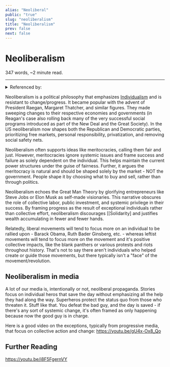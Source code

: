 ```yaml
---
alias: "Neoliberal"
public: "true"
slug: "neoliberalism"
title: "Neoliberalism"
prev: false
next: false
---
```

<script setup>
import { data } from '../../git.data.ts';
import { useData } from 'vitepress';
const pageData = useData();
</script>
<h1 class="p-name">Neoliberalism</h1>
<p>347 words, ~2 minute read. <span v-html="data[`site/${pageData.page.value.relativePath}`]" /></p>
<hr/>

<details><summary>Referenced by:</summary><a href="/garden/child-free/index.md">Child Free</a><a href="/garden/copyright/index.md">Copyright</a><a href="/garden/electric-vehicles/index.md">Electric Vehicles</a><a href="/garden/grades/index.md">Grades</a><a href="/garden/individualism/index.md">Individualism</a><a href="/garden/parent-dictated-education/index.md">Parent Dictated Education</a><a href="/garden/parenting/index.md">Parenting</a><a href="/garden/technocracy/index.md">Technocracy</a><a href="/garden/virality/index.md">Virality</a></details>

Neoliberalism is a political philosophy that emphasizes [Individualism](/garden/individualism/index.md) and is resistant to change/progress. It became popular with the advent of President Raegan, Margaret Thatcher, and similar figures. They made sweeping changes to their respective economies and governments (in Reagan's case also rolling back many of the very successful social programs introduced as part of the New Deal and the Great Society). In the US neoliberalism now shapes both the Republican and Democratic parties, prioritizing free markets, personal responsibility, privatization, and removing social safety nets.

Neoliberalism often supports ideas like meritocracies, calling them fair and just. However, meritocracies ignore systemic issues and frame success and failure as solely dependent on the individual. This helps maintain the current power structures under the guise of fairness. Further, it argues the meritocracy is natural and should be shaped solely by the market - NOT the government. People shape it by choosing what to buy and sell, rather than through politics.

Neoliberalism echoes the Great Man Theory by glorifying entrepreneurs like Steve Jobs or Elon Musk as self-made visionaries. This narrative obscures the role of collective labor, public investment, and systemic privilege in their success. By framing progress as the result of exceptional individuals rather than collective effort, neoliberalism discourages [[Solidarity] and justifies wealth accumulating in fewer and fewer hands.

Relatedly, liberal movements will tend to focus more on an individual to be rallied upon - Barack Obama, Ruth Bader Ginsberg, etc. - whereas leftist movements will tend to focus more on the movement and it's positive collective impacts, like the blank panthers or various protests and riots throughout history. That's not to say there aren't individuals who helped create or guide those movements, but there typically isn't a "face" of the movement/revolution.

## Neoliberalism in media

A lot of our media is, intentionally or not, neoliberal propaganda. Stories focus on individual heros that save the day without emphasizing all the help they had along the way. Superheros protect the status quo from those who threaten it. Stuff like that. You defeat the bad guy, and the day is saved - if there's any sort of systemic change, it's often framed as only happening because now the good guy is in charge.

Here is a good video on the exceptions, typically from progressive media, that focus on collective action and change: https://youtu.be/gU4x-Ox8_Qo

## Further Reading

https://youtu.be/i8F5FgernVY